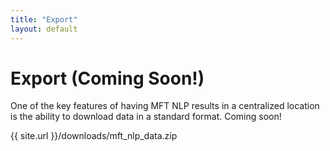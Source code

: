 ```yaml
---
title: "Export"
layout: default
---
```


# Export (Coming Soon!)
One of the key features of having MFT NLP results in a centralized location 
is the ability to download data in a standard format. Coming soon!

{{ site.url }}/downloads/mft_nlp_data.zip
